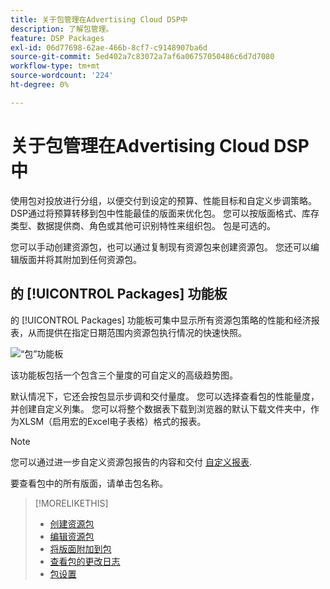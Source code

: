 ```yaml
---
title: 关于包管理在Advertising Cloud DSP中
description: 了解包管理。
feature: DSP Packages
exl-id: 06d77698-62ae-466b-8cf7-c9148907ba6d
source-git-commit: 5ed402a7c83072a7af6a06757050486c6d7d7080
workflow-type: tm+mt
source-wordcount: '224'
ht-degree: 0%

---
```


# 关于包管理在Advertising Cloud DSP中

使用包对投放进行分组，以便交付到设定的预算、性能目标和自定义步调策略。 DSP通过将预算转移到包中性能最佳的版面来优化包。 您可以按版面格式、库存类型、数据提供商、角色或其他可识别特性来组织包。 包是可选的。

您可以手动创建资源包，也可以通过复制现有资源包来创建资源包。 您还可以编辑版面并将其附加到任何资源包。

## 的 [!UICONTROL Packages] 功能板

的 [!UICONTROL Packages] 功能板可集中显示所有资源包策略的性能和经济报表，从而提供在指定日期范围内资源包执行情况的快速快照。

![“包”功能板](/help/dsp/assets/package-dashboard.png)

该功能板包括一个包含三个量度的可自定义的高级趋势图。

默认情况下，它还会按包显示步调和交付量度。 您可以选择查看包的性能量度，并创建自定义列集。 您可以将整个数据表下载到浏览器的默认下载文件夹中，作为XLSM（启用宏的Excel电子表格）格式的报表。

>[!NOTE]
>
>您可以通过进一步自定义资源包报告的内容和交付 [自定义报表](/help/dsp/reports/report-about.md).

要查看包中的所有版面，请单击包名称。

>[!MORELIKETHIS]
>
>* [创建资源包](package-create.md)
>* [编辑资源包](package-edit.md)
>* [将版面附加到包](package-attach-placement.md)
>* [查看包的更改日志](package-change-log.md)
>* [包设置](package-settings.md)

